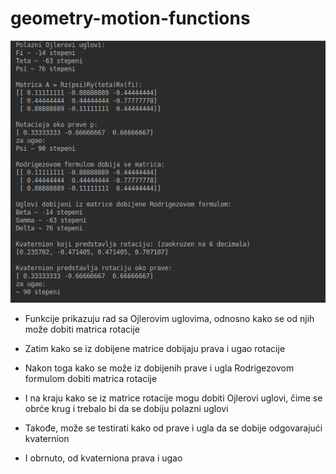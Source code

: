 # geometry-motion-functions

![Test primer](screenshots/test_primer_sa_casa.png)

- Funkcije prikazuju rad sa Ojlerovim uglovima, odnosno kako se od njih može dobiti matrica rotacije
- Zatim kako se iz dobijene matrice dobijaju prava i ugao rotacije
- Nakon toga kako se može iz dobijenih prave i ugla Rodrigezovom formulom dobiti matrica rotacije
- I na kraju kako se iz matrice rotacije mogu dobiti Ojlerovi uglovi, čime se obrće krug i trebalo bi da se dobiju polazni uglovi

- Takođe, može se testirati kako od prave i ugla da se dobije odgovarajući kvaternion
- I obrnuto, od kvaterniona prava i ugao 


